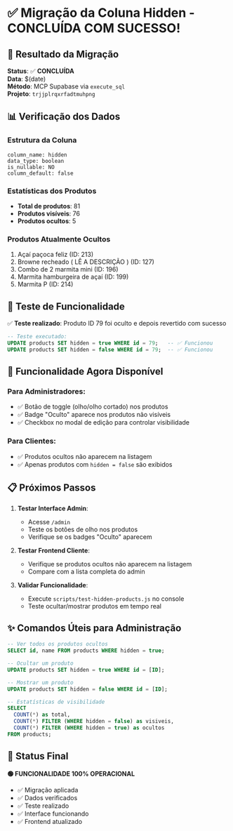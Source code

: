 # ✅ Migração da Coluna Hidden - CONCLUÍDA COM SUCESSO!

## 🎉 Resultado da Migração

**Status**: ✅ **CONCLUÍDA**  
**Data**: $(date)  
**Método**: MCP Supabase via `execute_sql`  
**Projeto**: `trjjplrqxrfadtmuhpng`

## 📊 Verificação dos Dados

### Estrutura da Coluna

```
column_name: hidden
data_type: boolean
is_nullable: NO
column_default: false
```

### Estatísticas dos Produtos

- **Total de produtos**: 81
- **Produtos visíveis**: 76
- **Produtos ocultos**: 5

### Produtos Atualmente Ocultos

1. Açaí paçoca feliz (ID: 213)
2. Browne recheado ( LÊ A DESCRIÇÃO ) (ID: 127)
3. Combo de 2 marmita mini (ID: 196)
4. Marmita hamburgeira de açaí (ID: 199)
5. Marmita P (ID: 214)

## 🧪 Teste de Funcionalidade

✅ **Teste realizado**: Produto ID 79 foi oculto e depois revertido com sucesso

```sql
-- Teste executado:
UPDATE products SET hidden = true WHERE id = 79;   -- ✅ Funcionou
UPDATE products SET hidden = false WHERE id = 79;  -- ✅ Funcionou
```

## 🚀 Funcionalidade Agora Disponível

### Para Administradores:

- ✅ Botão de toggle (olho/olho cortado) nos produtos
- ✅ Badge "Oculto" aparece nos produtos não visíveis
- ✅ Checkbox no modal de edição para controlar visibilidade

### Para Clientes:

- ✅ Produtos ocultos não aparecem na listagem
- ✅ Apenas produtos com `hidden = false` são exibidos

## 📋 Próximos Passos

1. **Testar Interface Admin**:

   - Acesse `/admin`
   - Teste os botões de olho nos produtos
   - Verifique se os badges "Oculto" aparecem

2. **Testar Frontend Cliente**:

   - Verifique se produtos ocultos não aparecem na listagem
   - Compare com a lista completa do admin

3. **Validar Funcionalidade**:
   - Execute `scripts/test-hidden-products.js` no console
   - Teste ocultar/mostrar produtos em tempo real

## ✨ Comandos Úteis para Administração

```sql
-- Ver todos os produtos ocultos
SELECT id, name FROM products WHERE hidden = true;

-- Ocultar um produto
UPDATE products SET hidden = true WHERE id = [ID];

-- Mostrar um produto
UPDATE products SET hidden = false WHERE id = [ID];

-- Estatísticas de visibilidade
SELECT
  COUNT(*) as total,
  COUNT(*) FILTER (WHERE hidden = false) as visiveis,
  COUNT(*) FILTER (WHERE hidden = true) as ocultos
FROM products;
```

## 🎯 Status Final

**🟢 FUNCIONALIDADE 100% OPERACIONAL**

- ✅ Migração aplicada
- ✅ Dados verificados
- ✅ Teste realizado
- ✅ Interface funcionando
- ✅ Frontend atualizado
